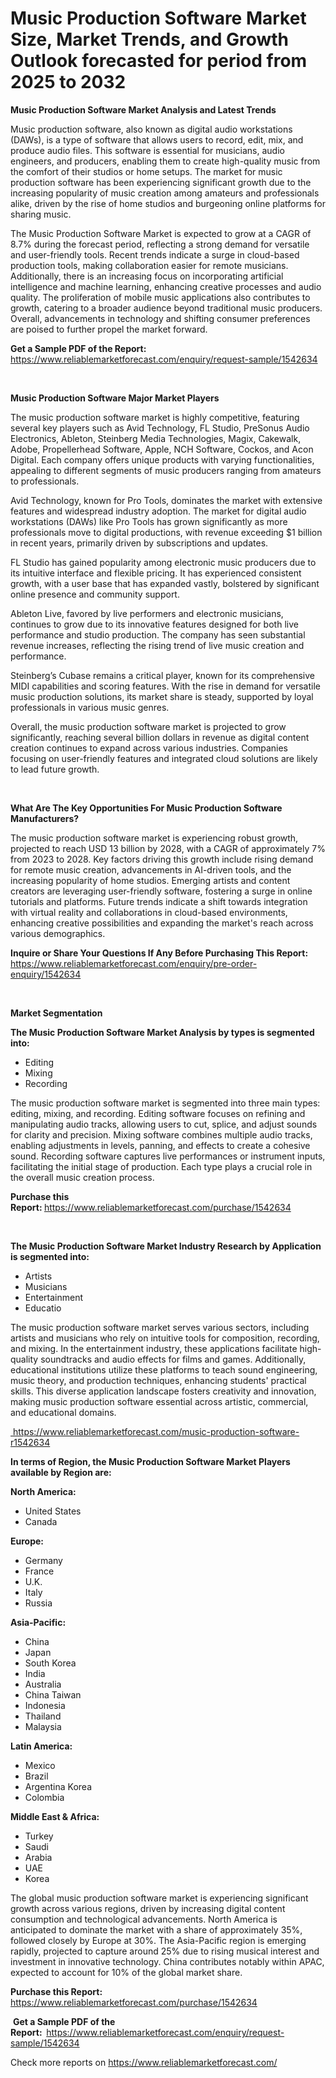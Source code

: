 <p><h1>Music Production Software Market Size, Market Trends, and Growth Outlook forecasted for period from 2025 to 2032</h1></p><p><strong>Music Production Software Market Analysis and Latest Trends</strong></p>
<p><p>Music production software, also known as digital audio workstations (DAWs), is a type of software that allows users to record, edit, mix, and produce audio files. This software is essential for musicians, audio engineers, and producers, enabling them to create high-quality music from the comfort of their studios or home setups. The market for music production software has been experiencing significant growth due to the increasing popularity of music creation among amateurs and professionals alike, driven by the rise of home studios and burgeoning online platforms for sharing music.</p><p>The Music Production Software Market is expected to grow at a CAGR of 8.7% during the forecast period, reflecting a strong demand for versatile and user-friendly tools. Recent trends indicate a surge in cloud-based production tools, making collaboration easier for remote musicians. Additionally, there is an increasing focus on incorporating artificial intelligence and machine learning, enhancing creative processes and audio quality. The proliferation of mobile music applications also contributes to growth, catering to a broader audience beyond traditional music producers. Overall, advancements in technology and shifting consumer preferences are poised to further propel the market forward.</p></p>
<p><strong>Get a Sample PDF of the Report:&nbsp;</strong> <a href="https://www.reliablemarketforecast.com/enquiry/request-sample/1542634?utm_campaign=2202&utm_medium=2&utm_source=Github&utm_content=ia&utm_term=09032025&utm_id=music-production-software">https://www.reliablemarketforecast.com/enquiry/request-sample/1542634</a></p>
<p>&nbsp;</p>
<p><strong>Music Production Software Major Market Players</strong></p>
<p><p>The music production software market is highly competitive, featuring several key players such as Avid Technology, FL Studio, PreSonus Audio Electronics, Ableton, Steinberg Media Technologies, Magix, Cakewalk, Adobe, Propellerhead Software, Apple, NCH Software, Cockos, and Acon Digital. Each company offers unique products with varying functionalities, appealing to different segments of music producers ranging from amateurs to professionals.</p><p>Avid Technology, known for Pro Tools, dominates the market with extensive features and widespread industry adoption. The market for digital audio workstations (DAWs) like Pro Tools has grown significantly as more professionals move to digital productions, with revenue exceeding $1 billion in recent years, primarily driven by subscriptions and updates.</p><p>FL Studio has gained popularity among electronic music producers due to its intuitive interface and flexible pricing. It has experienced consistent growth, with a user base that has expanded vastly, bolstered by significant online presence and community support.</p><p>Ableton Live, favored by live performers and electronic musicians, continues to grow due to its innovative features designed for both live performance and studio production. The company has seen substantial revenue increases, reflecting the rising trend of live music creation and performance.</p><p>Steinberg’s Cubase remains a critical player, known for its comprehensive MIDI capabilities and scoring features. With the rise in demand for versatile music production solutions, its market share is steady, supported by loyal professionals in various music genres.</p><p>Overall, the music production software market is projected to grow significantly, reaching several billion dollars in revenue as digital content creation continues to expand across various industries. Companies focusing on user-friendly features and integrated cloud solutions are likely to lead future growth.</p></p>
<p>&nbsp;</p>
<p><strong>What Are The Key Opportunities For Music Production Software Manufacturers?</strong></p>
<p><p>The music production software market is experiencing robust growth, projected to reach USD 13 billion by 2028, with a CAGR of approximately 7% from 2023 to 2028. Key factors driving this growth include rising demand for remote music creation, advancements in AI-driven tools, and the increasing popularity of home studios. Emerging artists and content creators are leveraging user-friendly software, fostering a surge in online tutorials and platforms. Future trends indicate a shift towards integration with virtual reality and collaborations in cloud-based environments, enhancing creative possibilities and expanding the market's reach across various demographics.</p></p>
<p><strong>Inquire or Share Your Questions If Any Before Purchasing This Report:</strong> <a href="https://www.reliablemarketforecast.com/enquiry/pre-order-enquiry/1542634?utm_campaign=2202&utm_medium=2&utm_source=Github&utm_content=ia&utm_term=09032025&utm_id=music-production-software">https://www.reliablemarketforecast.com/enquiry/pre-order-enquiry/1542634</a></p>
<p>&nbsp;</p>
<p><strong>Market Segmentation</strong></p>
<p><strong>The Music Production Software Market Analysis by types is segmented into:</strong></p>
<p><ul><li>Editing</li><li>Mixing</li><li>Recording</li></ul></p>
<p><p>The music production software market is segmented into three main types: editing, mixing, and recording. Editing software focuses on refining and manipulating audio tracks, allowing users to cut, splice, and adjust sounds for clarity and precision. Mixing software combines multiple audio tracks, enabling adjustments in levels, panning, and effects to create a cohesive sound. Recording software captures live performances or instrument inputs, facilitating the initial stage of production. Each type plays a crucial role in the overall music creation process.</p></p>
<p><strong>Purchase this Report:&nbsp;</strong><a href="https://www.reliablemarketforecast.com/purchase/1542634?utm_campaign=2202&utm_medium=2&utm_source=Github&utm_content=ia&utm_term=09032025&utm_id=music-production-software">https://www.reliablemarketforecast.com/purchase/1542634</a></p>
<p>&nbsp;</p>
<p><strong>The Music Production Software Market Industry Research by Application is segmented into:</strong></p>
<p><ul><li>Artists</li><li>Musicians</li><li>Entertainment</li><li>Educatio</li></ul></p>
<p><p>The music production software market serves various sectors, including artists and musicians who rely on intuitive tools for composition, recording, and mixing. In the entertainment industry, these applications facilitate high-quality soundtracks and audio effects for films and games. Additionally, educational institutions utilize these platforms to teach sound engineering, music theory, and production techniques, enhancing students' practical skills. This diverse application landscape fosters creativity and innovation, making music production software essential across artistic, commercial, and educational domains.</p></p>
<p><a href="https://www.reliablemarketforecast.com/music-production-software-r1542634?utm_campaign=2202&utm_medium=2&utm_source=Github&utm_content=ia&utm_term=09032025&utm_id=music-production-software">&nbsp;https://www.reliablemarketforecast.com/music-production-software-r1542634</a></p>
<p><strong>In terms of Region, the Music Production Software Market Players available by Region are:</strong></p>
<p>
    <p> <strong> North America: </strong>
        <ul>
            <li>United States</li>
            <li>Canada</li>
        </ul>
        </p> 
    <p> <strong> Europe: </strong>
        <ul>
            <li>Germany</li>
            <li>France</li>
            <li>U.K.</li>
            <li>Italy</li>
            <li>Russia</li>
        </ul>
        </p> 
    <p> <strong> Asia-Pacific: </strong>
        <ul>
            <li>China</li>
            <li>Japan</li>
            <li>South Korea</li>
            <li>India</li>
            <li>Australia</li>
            <li>China Taiwan</li>
            <li>Indonesia</li>
            <li>Thailand</li>
            <li>Malaysia</li>
        </ul>
        </p> 
    <p> <strong> Latin America: </strong>
        <ul>
            <li>Mexico</li>
            <li>Brazil</li>
            <li>Argentina Korea</li>
            <li>Colombia</li>
        </ul>
        </p> 
    <p> <strong> Middle East & Africa: </strong>
        <ul>
            <li>Turkey</li>
            <li>Saudi</li>
            <li>Arabia</li>
            <li>UAE</li>
            <li>Korea</li>
        </ul>
    </p>
    </p>
<p><p>The global music production software market is experiencing significant growth across various regions, driven by increasing digital content consumption and technological advancements. North America is anticipated to dominate the market with a share of approximately 35%, followed closely by Europe at 30%. The Asia-Pacific region is emerging rapidly, projected to capture around 25% due to rising musical interest and investment in innovative technology. China contributes notably within APAC, expected to account for 10% of the global market share.</p></p>
<p><strong>Purchase this Report: </strong><a href="https://www.reliablemarketforecast.com/purchase/1542634?utm_campaign=2202&utm_medium=2&utm_source=Github&utm_content=ia&utm_term=09032025&utm_id=music-production-software">https://www.reliablemarketforecast.com/purchase/1542634</a></p>
<p>&nbsp;<strong>Get a Sample PDF of the Report:&nbsp;&nbsp;</strong><a href="https://www.reliablemarketforecast.com/enquiry/request-sample/1542634?utm_campaign=2202&utm_medium=2&utm_source=Github&utm_content=ia&utm_term=09032025&utm_id=music-production-software">https://www.reliablemarketforecast.com/enquiry/request-sample/1542634</a></p>
<p><strong></strong></p>
<p>Check more reports on <a href="https://www.reliablemarketforecast.com/?utm_campaign=2202&utm_medium=2&utm_source=Github&utm_content=ia&utm_term=09032025&utm_id=music-production-software">https://www.reliablemarketforecast.com/</a></p>